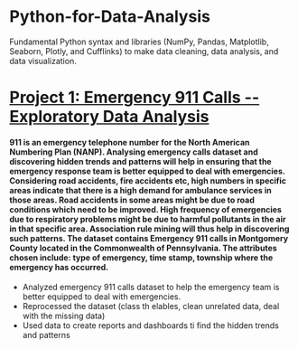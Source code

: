 # Python-for-Data-Analysis
Fundamental Python syntax and libraries (NumPy, Pandas, Matplotlib, Seaborn, Plotly, and Cufflinks) to make data cleaning, data analysis, and data visualization.



# [Project 1: Emergency 911 Calls -- Exploratory Data Analysis](https://github.com/Ivan-Meng0115/Python-for-Data-Science-/blob/main/Emergency%20911%20Calls%20--%20Exploratory%20Data%20Analysis%20Project%20.ipynb)
#### 911 is an emergency telephone number for the North American Numbering Plan (NANP). Analysing emergency calls dataset and discovering hidden trends and patterns will help in ensuring that the emergency response team is better equipped to deal with emergencies. Considering road accidents, fire accidents etc, high numbers in specific areas indicate that there is a high demand for ambulance services in those areas. Road accidents in some areas might be due to road conditions which need to be improved. High frequency of emergencies due to respiratory problems might be due to harmful pollutants in the air in that specific area. Association rule mining will thus help in discovering such patterns. The dataset contains Emergency 911 calls in Montgomery County located in the Commonwealth of Pennsylvania. The attributes chosen include: type of emergency, time stamp, township where the emergency has occurred.

* Analyzed emergency 911 calls dataset to help the emergency team is better equipped to deal with emergencies.
* Reprocessed the dataset (class th elables, clean unrelated data, deal with the missing data)
* Used data to create reports and dashboards ti find the hidden trends and patterns

